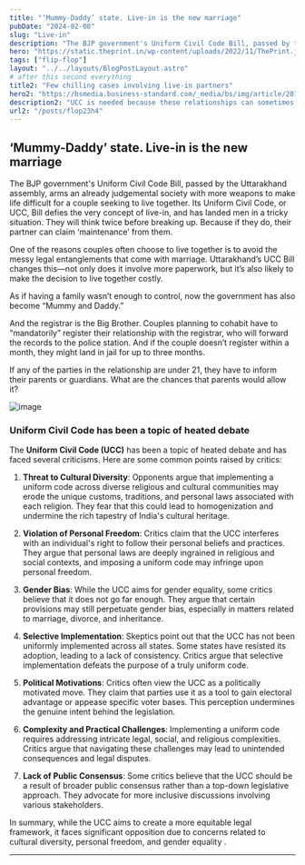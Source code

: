 ```yaml
---
title: "‘Mummy-Daddy’ state. Live-in is the new marriage"
pubDate: "2024-02-08"
slug: "Live-in"
description: "The BJP government's Uniform Civil Code Bill, passed by the Uttarakhand assembly, arms an already judgemental society with more weapons to make life difficult for a couple seeking to live together."
hero: "https://static.theprint.in/wp-content/uploads/2022/11/ThePrint.jpg"
tags: ["flip-flop"]
layout: "../../layouts/BlogPostLayout.astro"
# after this second everything
title2: "Few chilling cases involving live-in partners"
hero2: "https://bsmedia.business-standard.com/_media/bs/img/article/2019-01/14/full/1547407852-1258.jpg?im=FeatureCrop,size=(826,465)"
description2: "UCC is needed because these relationships can sometimes take a dark turn, leading to tragic outcomes."
url2: "/posts/flop23h4"
---
```

## ‘Mummy-Daddy’ state. Live-in is the new marriage
The BJP government's Uniform Civil Code Bill, passed by the Uttarakhand assembly, arms an already judgemental society with more weapons to make life difficult for a couple seeking to live together.
Its Uniform Civil Code, or UCC, Bill defies the very concept of live-in, and has landed men in a tricky situation. They will think twice before breaking up. Because if they do, their partner can claim ‘maintenance’ from them.

One of the reasons couples often choose to live together is to avoid the messy legal entanglements that come with marriage. Uttarakhand’s UCC Bill changes this—not only does it involve more paperwork, but it’s also likely to make the decision to live together costly.

As if having a family wasn’t enough to control, now the government has also become “Mummy and Daddy.”

And the registrar is the Big Brother. Couples planning to cohabit have to “mandatorily” register their relationship with the registrar, who will forward the records to the police station. And if the couple doesn’t register within a month, they might land in jail for up to three months.

If any of the parties in the relationship are under 21, they have to inform their parents or guardians. What are the chances that parents would allow it?

![image](https://theleaflet.in/wp-content/uploads/2023/01/Live-in-Relationship.png)

### Uniform Civil Code has been a topic of heated debate

The **Uniform Civil Code (UCC)** has been a topic of heated debate and has faced several criticisms. Here are some common points raised by critics:

1. **Threat to Cultural Diversity**: Opponents argue that implementing a uniform code across diverse religious and cultural communities may erode the unique customs, traditions, and personal laws associated with each religion. They fear that this could lead to homogenization and undermine the rich tapestry of India's cultural heritage.

2. **Violation of Personal Freedom**: Critics claim that the UCC interferes with an individual's right to follow their personal beliefs and practices. They argue that personal laws are deeply ingrained in religious and social contexts, and imposing a uniform code may infringe upon personal freedom.

3. **Gender Bias**: While the UCC aims for gender equality, some critics believe that it does not go far enough. They argue that certain provisions may still perpetuate gender bias, especially in matters related to marriage, divorce, and inheritance.

4. **Selective Implementation**: Skeptics point out that the UCC has not been uniformly implemented across all states. Some states have resisted its adoption, leading to a lack of consistency. Critics argue that selective implementation defeats the purpose of a truly uniform code.

5. **Political Motivations**: Critics often view the UCC as a politically motivated move. They claim that parties use it as a tool to gain electoral advantage or appease specific voter bases. This perception undermines the genuine intent behind the legislation.

6. **Complexity and Practical Challenges**: Implementing a uniform code requires addressing intricate legal, social, and religious complexities. Critics argue that navigating these challenges may lead to unintended consequences and legal disputes.

7. **Lack of Public Consensus**: Some critics believe that the UCC should be a result of broader public consensus rather than a top-down legislative approach. They advocate for more inclusive discussions involving various stakeholders.

In summary, while the UCC aims to create a more equitable legal framework, it faces significant opposition due to concerns related to cultural diversity, personal freedom, and gender equality .

---